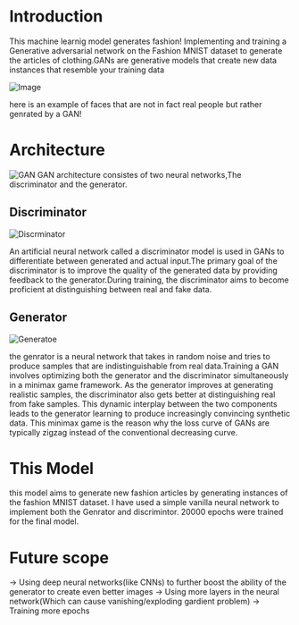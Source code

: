 # Introduction
This machine learnig model generates fashion! Implementing and training a Generative adversarial network on the Fashion MNIST dataset to generate the articles of clothing.GANs are generative models that create new data instances that resemble your training data

![Image](https://miro.medium.com/v2/resize:fit:1400/1*s1P6dOC7YWqQnV-7QENVfg.png)

here is an example of faces that are not in fact real people but rather genrated by a GAN!


# Architecture
![GAN](https://i0.wp.com/semiengineering.com/wp-content/uploads/nn3.png?fit=756%2C558&ssl=1)
GAN architecture consistes of two neural networks,The discriminator and the generator.

## Discriminator
![Discrminator](https://miro.medium.com/v2/resize:fit:1400/1*ad8tUoJx7U3tfMDRcs0MGg.jpeg)

An artificial neural network called a discriminator model is used in GANs to differentiate between generated and actual input.The primary goal of the discriminator is to improve the quality of the generated data by providing feedback to the generator.During training, the discriminator aims to become proficient at distinguishing between real and fake data.

## Generator
![Generatoe](https://www.researchgate.net/publication/319093376/figure/fig19/AS:526859936571392@1502624605005/Architecture-of-proposed-generator-network-which-is-part-of-GAN-based-on-CNN-units-with.png)

the genrator is a neural network that takes in random noise and tries to produce samples that are indistinguishable from real data.Training a GAN involves optimizing both the generator and the discriminator simultaneously in a minimax game framework. As the generator improves at generating realistic samples, the discriminator also gets better at distinguishing real from fake samples. This dynamic interplay between the two components leads to the generator learning to produce increasingly convincing synthetic data.
This minimax game is the reason why the loss curve of GANs are typically zigzag instead of the conventional decreasing curve.

# This Model
this model aims to generate new fashion articles by generating instances of the fashion MNIST dataset. I have used a simple vanilla neural network to implement both the Genrator and discrimintor. 20000 epochs were trained for the final model.

# Future scope
-> Using deep neural networks(like CNNs) to further boost the ability of the generator to create even better images
-> Using more layers in the neural network(Which can cause vanishing/exploding gardient problem)
-> Training more epochs
